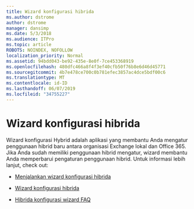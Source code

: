 ```yaml
---
title: Wizard konfigurasi hibrida
ms.author: dstrome
author: dstrome
manager: dansimp
ms.date: 5/3/2018
ms.audience: ITPro
ms.topic: article
ROBOTS: NOINDEX, NOFOLLOW
localization_priority: Normal
ms.assetid: 94bdd043-be92-435e-8e0f-7ce453368919
ms.openlocfilehash: 480dfc466a8f4f3ef40cfb50f76b8e6d46d45771
ms.sourcegitcommit: 4b7e478ce700c0b781efec3857ac4dce5bdf00c6
ms.translationtype: MT
ms.contentlocale: id-ID
ms.lasthandoff: 06/07/2019
ms.locfileid: "34755227"
---
```

# <a name="hybrid-configuration-wizard"></a>Wizard konfigurasi hibrida

Wizard konfigurasi Hybrid adalah aplikasi yang membantu Anda mengatur penggunaan hibrid baru antara organisasi Exchange lokal dan Office 365. Jika Anda sudah memiliki penggunaan hibrid mengatur, wizard membantu Anda memperbarui pengaturan penggunaan hibrid. Untuk informasi lebih lanjut, check out:
  
- [Menjalankan wizard konfigurasi hibrida](https://technet.microsoft.com/library/mt595788%28v=exchg.150%29.aspx)
    
- [Wizard konfigurasi hibrida](https://technet.microsoft.com/library/hh529921%28v=exchg.150%29.aspx)
    
- [Hibrida konfigurasi wizard FAQ](https://technet.microsoft.com/library/mt488940%28v=exchg.150%29.aspx)
    

